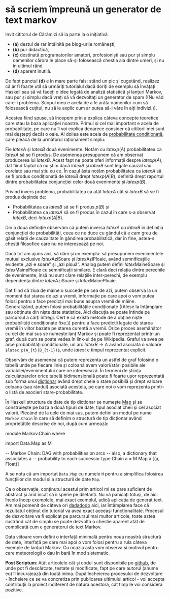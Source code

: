 să scriem împreună un generator de text markov
==============================================

Invit cititorul de Cărămizi să ia parte la o inițiativă 

* **(a)** destul de rar întâlnită pe blog-urile românești,
* **(b)** pur didactică,
* **(c)** destinată programatorilor amatori, profesioniști sau pur și
  simplu oamenilor cărora le place să-și folosească chestia aia dintre umeri,
  și nu în ultimul rând
* **(d)** aparent inutilă.

De fapt punctul **(d)** e în mare parte fals; stând un pic și cugetând,
realizez că ar fi foarte util să urmăriți tutorialul dacă doriți de exemplu să
învățați Haskell sau să vă faceți o idee legată de analiză statistică și
lanțuri Markov, sau pur și simplu dacă vreți să vă dezvoltați un generator de
spam ((Nu văd care-i problema. Scopul meu e acela de a le arăta oamenilor cum
să folosească cuțitul, nu să le explic cum ar putea să-l vâre în alți
indivizi.)).

Acestea fiind spuse, să începem prin a explica câteva concepte teoretice care
stau la baza aplicației noastre. Primul și cel mai important e acela de
probabilitate, pe care nu îl voi explica deoarece consider că cititorii mei
sunt mai deștepți decât o oaie. Al doilea este acela de [probabilitate
condiționată](http://en.wikipedia.org/wiki/Conditional_probability "Conditional
probability"), care pleacă de la următorul raționament simplu:

Fie $latex A$ și $latex B$ două evenimente. Notăm cu $latex p(A)$
probabilitatea ca $latex A$ să se fi produs. De asemenea presupunem că am
observat producerea lui $latex B$. Acest fapt ne poate oferi informații despre
$latex p(A)$, dat fiind faptul că nu știm dacă $latex A$ și $latex B$ sunt
legate cauzal sau corelate sau mai știu eu ce. În cazul ăsta notăm
probabilitatea ca $latex A$ să se fi produs condiționată de $latex B$ drept
$latex p(A|B)$, definită drept raportul dintre probabilitatea conjuncției celor
două evenimente și $latex p(B)$.

Privind invers problema, probabilitatea ca atât $latex A$ cât și $latex B$ să
se fi produs depinde de:

* Probabilitatea ca $latex B$ să se fi produs $p(B)$ și
* Probabilitatea ca $latex A$ să se fi produs în cazul în care s-a observat
  $latex B$, deci $latex p(A|B)$.

Din a doua definiție observăm că putem inversa $latex A$ cu $latex B$ în
definiția conjuncției de probabilități, ceea ce ne duce cu gândul că e cam greu
de găsit relații de cauzalitate în gândirea probabilistică, dar în fine,
astea-s chestii filosofice care nu ne interesează pe noi.

Dacă tot am ajuns aici, să dăm și un exemplu: să presupunem evenimentele mutual
exclusive $latex \text{AziSoare}$ și $latex \text{AziPloaie}$, având
semnificațiile evidente „azi e soare” și „azi plouă”. Analog putem defini
$latex \text{MaineSoare}$ și $latex \text{MainePloaie}$ cu semnificații
similare. E clară deci relația dintre perechile de evenimente, însă nu sunt
clare relațiile inter-perechi, de exemplu dependența dintre $latex
\text{AziSoare}$ și $latex \text{MainePloaie}$.

Dat fiind că ziua de mâine o succede pe cea de azi, putem observa la un moment
dat starea de azi a vremii, informație pe care apoi o vom putea folosi pentru a
face predicții mai bune asupra vremii de mâine. Generalizând, putem folosi
probabilitățile condiționate ((Alese la întâmplare sau obținute din niște date
statistice. Aici discuția se poate întinde pe parcursul a cărți întregi. Cert e
că există metode de a obține niște probabilități condiționate fixe.)) pentru a
face predicții legate de starea vremii în viitor bazate pe starea curentă a
vremii. Orice proces asemănător cu cel de mai sus se numește lanț Markov și
poate fi reprezentat printr-un graf, după cum se poate vedea în link-ul de pe
Wikipedia. Graful va avea pe arce probabilități condiționate, un arc $latex B
\to A$ având asociată o valoare `$latex p(A_{t}|B_{t-1})$`, unde $latex t$ e
timpul reprezentat explicit.

Observăm de asemenea că putem reprezenta un astfel de graf folosind o tabelă
unde pe fiecare linie și coloană avem valori/stări posibile ale
variabilei/evenimentului care ne interesează. În termeni de știința
calculatoarelor orice tabelă bidimensională poate fi foarte ușor reprezentată
sub forma unui [dicționar](http://en.wikipedia.org/wiki/Associative_array
"Associative array") având drept cheie o stare posibilă și drept valoare
coloana (sau rândul) asociată acesteia, pe care noi o vom reprezenta printr-o
listă de asocieri stare-probabilitate.

În Haskell structura de date de tip dicționar se numește
[Map](http://www.haskell.org/ghc/docs/6.12.2/html/libraries/containers-0.3.0.0/Data-Map.html
"Data.Map") și se construiește pe baza a două tipuri de date, tipul asociat
cheii și cel asociat valorii. Plecând de la cele de mai sus, putem defini un modul
pe nume `Markov.Chain` în care să definim o structură de tip dicționar având
proprietățile descrise de noi, după cum urmează:

<p lang="haskell" line="1">
module Markov.Chain where

import Data.Map as M

-- Markov Chain: DAG with probabilities on arcs
-- also, a dictionary that associates a
-- probability to each successor
type Chain a = M.Map a [(a, Float)]
</p>

A se nota că am importat `Data.Map` cu numele `M` pentru a simplifica folosirea
funcțiilor din modul și a structurii de date `Map`.

Ca o observație, conținutul acestui prim articol mi se pare suficient de
abstract și arid încât să îi sperie pe diletanți. Nu vă panicați totuși, de
aici încolo încep exemplele, mai exact exemplul, adică aplicația de generat
text. Am mai pomenit de câteva ori [dadadodo](http://www.jwz.org/dadadodo
"dadadodo") aici, iar întâmplarea face că rezultatul obținut din tutorial va
avea exact aceeași funcționalitate. Procesul de dezvoltare va fi explicat pe
parcursul mai multor articole, toate astea ilustrând cât de simplu se poate
dezvolta o chestie aparent atât de complicată cum e generatorul de text Markov.

Data viitoare vom defini o interfață minimală pentru noua noastră structură de
date, interfață pe care mai apoi o vom folosi pentru a rula câteva exemple de
lanțuri Markov. Cu ocazia asta vom observa și motivul pentru care meteorologii
o dau în bară în mod sistematic.

**Post Scriptum**: Atât articolele cât și codul sunt disponibile pe
[github](https://github.com/spyked/writer-monkey "spyked/writer-monkey"), de
unde pot fi descărcate, testate și modificate, fapt pe care autorul (anume eu)
îl încurajează din toată inima. După încheierea procesului de dezvoltare -
încheiere ce se va concretiza prin publicarea ultimului articol - voi accepta
contribuții la proiect indiferent de natura acestora, cât timp le voi considera
pozitive.
